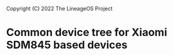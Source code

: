 Copyright (C) 2022  The LineageOS Project

Common device tree for Xiaomi SDM845 based devices
==============
